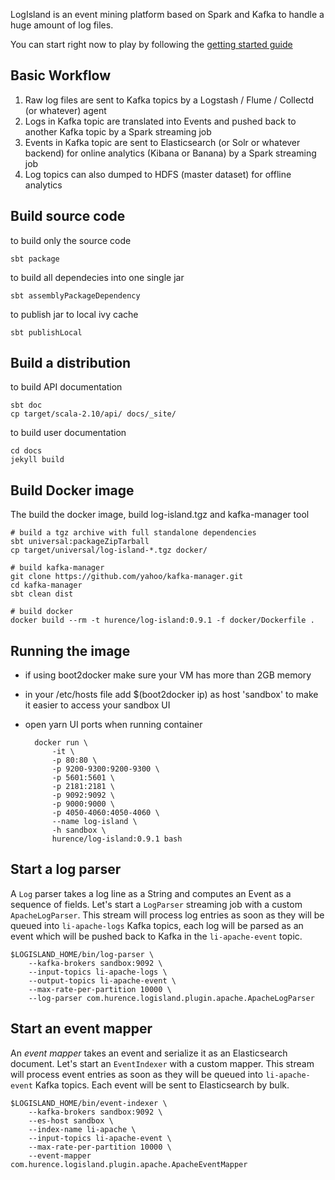 


LogIsland is an event mining platform based on Spark and Kafka to handle a huge amount of log files.

You can start right now to play by following the [getting started guide](https://github.com/Hurence/log-island/wiki/Getting-started)


## Basic Workflow

1. Raw log files are sent to Kafka topics by a Logstash / Flume / Collectd (or whatever) agent 
3. Logs in Kafka topic are translated into Events and pushed back to another Kafka topic by a Spark streaming job
3. Events in Kafka topic are sent to Elasticsearch (or Solr or whatever backend) for online analytics (Kibana or Banana) by a Spark streaming job
4. Log topics can also dumped to HDFS (master dataset) for offline analytics


## Build source code

to build only the source code

    sbt package

to build all dependecies into one single jar

    sbt assemblyPackageDependency

to publish jar to local ivy cache

    sbt publishLocal
    
    
    
## Build a distribution
to build API documentation

    sbt doc
    cp target/scala-2.10/api/ docs/_site/

to build user documentation

    cd docs
    jekyll build

    
## Build Docker image
The build the docker image, build log-island.tgz and kafka-manager tool

    # build a tgz archive with full standalone dependencies
    sbt universal:packageZipTarball 
    cp target/universal/log-island-*.tgz docker/
    
    # build kafka-manager
    git clone https://github.com/yahoo/kafka-manager.git
    cd kafka-manager
    sbt clean dist
    
    # build docker
    docker build --rm -t hurence/log-island:0.9.1 -f docker/Dockerfile .


## Running the image

* if using boot2docker make sure your VM has more than 2GB memory
* in your /etc/hosts file add $(boot2docker ip) as host 'sandbox' to make it easier to access your sandbox UI
* open yarn UI ports when running container

        docker run \
            -it \
            -p 80:80 \
            -p 9200-9300:9200-9300 \
            -p 5601:5601 \
            -p 2181:2181 \
            -p 9092:9092 \
            -p 9000:9000 \
            -p 4050-4060:4050-4060 \
            --name log-island \
            -h sandbox \
            hurence/log-island:0.9.1 bash
    

## Start a log parser 

A `Log` parser takes a log line as a String and computes an Event as a sequence of fields. 
Let's start a `LogParser` streaming job with a custom `ApacheLogParser`. 
This stream will process log entries as soon as they will be queued into `li-apache-logs` Kafka topics, each log will
be parsed as an event which will be pushed back to Kafka in the `li-apache-event` topic.


    $LOGISLAND_HOME/bin/log-parser \
        --kafka-brokers sandbox:9092 \
        --input-topics li-apache-logs \
        --output-topics li-apache-event \
        --max-rate-per-partition 10000 \
        --log-parser com.hurence.logisland.plugin.apache.ApacheLogParser


## Start an event mapper 

An *event mapper* takes an event and serialize it as an Elasticsearch document.
Let's start an `EventIndexer` with a custom mapper.
This stream will process event entries as soon as they will be queued into `li-apache-event` Kafka topics. 
Each event will be sent to Elasticsearch by bulk. 


    $LOGISLAND_HOME/bin/event-indexer \
        --kafka-brokers sandbox:9092 \
        --es-host sandbox \
        --index-name li-apache \
        --input-topics li-apache-event \
        --max-rate-per-partition 10000 \
        --event-mapper com.hurence.logisland.plugin.apache.ApacheEventMapper
